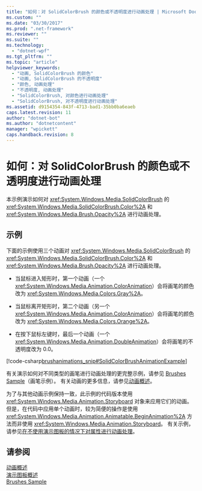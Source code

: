 ```yaml
---
title: "如何：对 SolidColorBrush 的颜色或不透明度进行动画处理 | Microsoft Docs"
ms.custom: ""
ms.date: "03/30/2017"
ms.prod: ".net-framework"
ms.reviewer: ""
ms.suite: ""
ms.technology: 
  - "dotnet-wpf"
ms.tgt_pltfrm: ""
ms.topic: "article"
helpviewer_keywords: 
  - "动画, SolidColorBrush 的颜色"
  - "动画, SolidColorBrush 的不透明度"
  - "颜色, 动画处理"
  - "不透明度, 动画处理"
  - "SolidColorBrush, 对颜色进行动画处理"
  - "SolidColorBrush, 对不透明度进行动画处理"
ms.assetid: d9154354-843f-4713-bad1-35bb0ba6eaeb
caps.latest.revision: 11
author: "dotnet-bot"
ms.author: "dotnetcontent"
manager: "wpickett"
caps.handback.revision: 8
---
```

# 如何：对 SolidColorBrush 的颜色或不透明度进行动画处理
本示例演示如何对 <xref:System.Windows.Media.SolidColorBrush> 的 <xref:System.Windows.Media.SolidColorBrush.Color%2A> 和 <xref:System.Windows.Media.Brush.Opacity%2A> 进行动画处理。  
  
## 示例  
 下面的示例使用三个动画对 <xref:System.Windows.Media.SolidColorBrush> 的 <xref:System.Windows.Media.SolidColorBrush.Color%2A> 和 <xref:System.Windows.Media.Brush.Opacity%2A> 进行动画处理。  
  
-   当鼠标进入矩形时，第一个动画（一个 <xref:System.Windows.Media.Animation.ColorAnimation>）会将画笔的颜色改为 <xref:System.Windows.Media.Colors.Gray%2A>。  
  
-   当鼠标离开矩形时，第二个动画（另一个 <xref:System.Windows.Media.Animation.ColorAnimation>）会将画笔的颜色改为 <xref:System.Windows.Media.Colors.Orange%2A>。  
  
-   在按下鼠标左键时，最后一个动画（一个 <xref:System.Windows.Media.Animation.DoubleAnimation>）会将画笔的不透明度改为 0.0。  
  
 [!code-csharp[brushanimations_snip#SolidColorBrushAnimationExample](../../../../samples/snippets/csharp/VS_Snippets_Wpf/brushanimations_snip/CSharp/SolidColorBrushExample.cs#solidcolorbrushanimationexample)]  
  
 有关演示如何对不同类型的画笔进行动画处理的更完整示例，请参见 [Brushes Sample](http://go.microsoft.com/fwlink/?LinkID=159973)（画笔示例）。  有关动画的更多信息，请参见[动画概述](../../../../docs/framework/wpf/graphics-multimedia/animation-overview.md)。  
  
 为了与其他动画示例保持一致，此示例的代码版本使用 <xref:System.Windows.Media.Animation.Storyboard> 对象来应用它们的动画。  但是，在代码中应用单个动画时，较为简便的操作是使用 <xref:System.Windows.Media.Animation.Animatable.BeginAnimation%2A> 方法而非使用 <xref:System.Windows.Media.Animation.Storyboard>。  有关示例，请参见[在不使用演示图板的情况下对属性进行动画处理](../../../../docs/framework/wpf/graphics-multimedia/how-to-animate-a-property-without-using-a-storyboard.md)。  
  
## 请参阅  
 [动画概述](../../../../docs/framework/wpf/graphics-multimedia/animation-overview.md)   
 [演示图板概述](../../../../docs/framework/wpf/graphics-multimedia/storyboards-overview.md)   
 [Brushes Sample](http://go.microsoft.com/fwlink/?LinkID=159973)